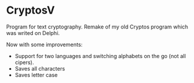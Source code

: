 # CryptosV
Program for text cryptography.
Remake of my old Cryptos program which was writed on Delphi.

Now with some improvements:
* Support for two languages and switching alphabets on the go (not all cipers).
* Saves all characters
* Saves letter case
